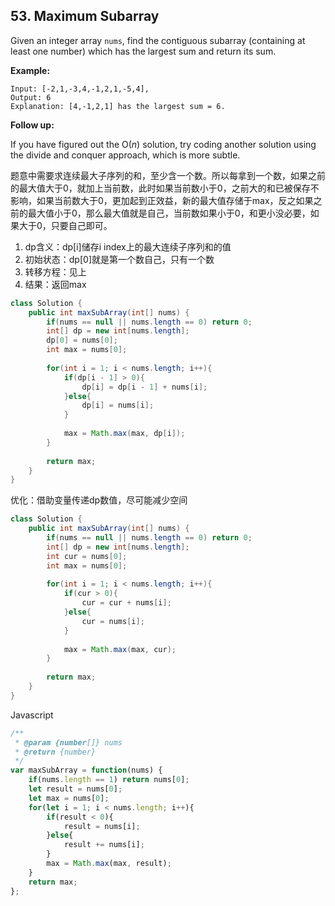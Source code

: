 ## 53. Maximum Subarray

Given an integer array `nums`, find the contiguous subarray (containing at least one number) which has the largest sum and return its sum.

**Example:**

```
Input: [-2,1,-3,4,-1,2,1,-5,4],
Output: 6
Explanation: [4,-1,2,1] has the largest sum = 6.
```

**Follow up:**

If you have figured out the O(*n*) solution, try coding another solution using the divide and conquer approach, which is more subtle.



题意中需要求连续最大子序列的和，至少含一个数。所以每拿到一个数，如果之前的最大值大于0，就加上当前数，此时如果当前数小于0，之前大的和已被保存不影响，如果当前数大于0，更加起到正效益，新的最大值存储于max，反之如果之前的最大值小于0，那么最大值就是自己，当前数如果小于0，和更小没必要，如果大于0，只要自己即可。

1. dp含义：dp[i]储存i index上的最大连续子序列和的值
2. 初始状态：dp[0]就是第一个数自己，只有一个数
3. 转移方程：见上
4. 结果：返回max



```java
class Solution {
    public int maxSubArray(int[] nums) {
        if(nums == null || nums.length == 0) return 0;
        int[] dp = new int[nums.length];
        dp[0] = nums[0];
        int max = nums[0];
        
        for(int i = 1; i < nums.length; i++){
            if(dp[i - 1] > 0){
                dp[i] = dp[i - 1] + nums[i];
            }else{
                dp[i] = nums[i];
            }
            
            max = Math.max(max, dp[i]);
        }
        
        return max;
    }
}
```

优化：借助变量传递dp数值，尽可能减少空间

```java
class Solution {
    public int maxSubArray(int[] nums) {
        if(nums == null || nums.length == 0) return 0;
        int[] dp = new int[nums.length];
        int cur = nums[0];
        int max = nums[0];
        
        for(int i = 1; i < nums.length; i++){
            if(cur > 0){
                cur = cur + nums[i];
            }else{
                cur = nums[i];
            }
            
            max = Math.max(max, cur);
        }
        
        return max;
    }
}
```

Javascript

```javascript
/**
 * @param {number[]} nums
 * @return {number}
 */
var maxSubArray = function(nums) {
    if(nums.length == 1) return nums[0];
    let result = nums[0];
    let max = nums[0];
    for(let i = 1; i < nums.length; i++){
        if(result < 0){
            result = nums[i];
        }else{
            result += nums[i];
        }
        max = Math.max(max, result);
    }
    return max;
};
```

